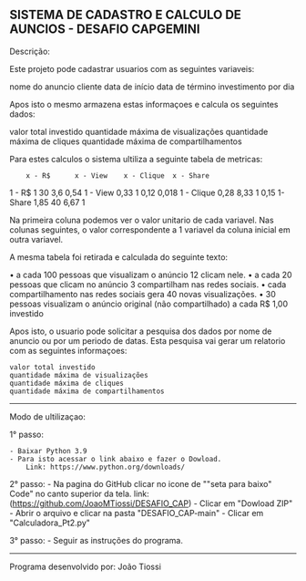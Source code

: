 SISTEMA DE CADASTRO E CALCULO DE AUNCIOS - DESAFIO CAPGEMINI
----------

Descrição:

Este projeto pode cadastrar usuarios com as seguintes variaveis:

nome do anuncio
cliente
data de início
data de término
investimento por dia

Apos isto o mesmo armazena estas informaçoes e calcula os seguintes dados:

valor total investido
quantidade máxima de visualizações
quantidade máxima de cliques
quantidade máxima de compartilhamentos

Para estes calculos o sistema ultiliza a seguinte tabela de metricas:


		x - R$		x - View	x - Clique	x - Share
1 - R$		1		30		3,6		0,54
1 - View	0,33		1		0,12		0,018
1 - Clique	0,28		8,33		1		0,15
1- Share	1,85		40		6,67		1

Na primeira coluna podemos ver o valor unitario de cada variavel.
Nas colunas seguintes, o valor correspondente a 1 variavel da coluna inicial em outra variavel.

A mesma tabela foi retirada e calculada do seguinte texto:

•	a cada 100 pessoas que visualizam o anúncio 12 clicam nele.
•	a cada 20 pessoas que clicam no anúncio 3 compartilham nas redes sociais.
•	cada compartilhamento nas redes sociais gera 40 novas visualizações.
•	30 pessoas visualizam o anúncio original (não compartilhado) a cada R$ 1,00 investido

Apos isto, o usuario pode solicitar a pesquisa dos dados por nome de anuncio ou por um periodo de datas.
Esta pesquisa vai gerar um relatorio com as seguintes informaçoes:

	valor total investido
	quantidade máxima de visualizações
	quantidade máxima de cliques
	quantidade máxima de compartilhamentos

---------
Modo de ultilizaçao:

1° passo:

	- Baixar Python 3.9
	- Para isto acessar o link abaixo e fazer o Dowload.
		Link: https://www.python.org/downloads/ 

2° passo:
	- Na pagina do GitHub clicar no icone de ""seta para baixo" Code" no canto superior da tela.
	  link: (https://github.com/JoaoMTiossi/DESAFIO_CAP)
	- Clicar em "Dowload ZIP"
	- Abrir o arquivo e clicar na pasta "DESAFIO_CAP-main"
	- Clicar em "Calculadora_Pt2.py"


3° passo:
	- Seguir as instruções do programa.


--------
Programa desenvolvido por:
João Tiossi
	
